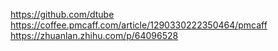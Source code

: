 https://github.com/dtube
https://coffee.pmcaff.com/article/1290330222350464/pmcaff
https://zhuanlan.zhihu.com/p/64096528